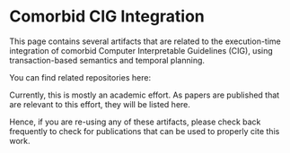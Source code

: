 # Comorbid CIG Integration

This page contains several artifacts that are related to the execution-time integration of comorbid Computer Interpretable Guidelines (CIG), using transaction-based semantics and temporal planning.

You can find related repositories here: 


Currently, this is mostly an academic effort. As papers are published that are relevant to this effort, they will be listed here.

Hence, if you are re-using any of these artifacts, please check back frequently to check for publications that can be used to properly cite this work.